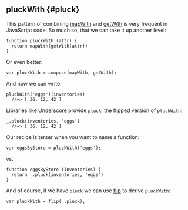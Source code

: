 ## pluckWith {#pluck}

This pattern of combining [mapWith](#mapping) and [getWith](#getWith) is very frequent in JavaScript code. So much so, that we can take it up another level:

    function pluckWith (attr) {
      return mapWith(getWith(attr))
    }
    
Or even better:

    var pluckWith = compose(mapWith, getWith);
    
And now we can write:
    
    pluckWith('eggs')(inventories)
      //=> [ 36, 12, 42 ]
      
Libraries like [Underscore] provide `pluck`, the flipped version of `pluckWith`:

    _.pluck(inventories, 'eggs')
      //=> [ 36, 12, 42 ]

Our recipe is terser when you want to name a function:

    var eggsByStore = pluckWith('eggs');
    
vs.

    function eggsByStore (inventories) {
      return _.pluck(inventories, 'eggs')
    }
    
And of course, if we have `pluck` we can use [flip](#flip) to derive `pluckWith`:

    var pluckWith = flip(_.pluck);

[Underscore]: http://underscorejs.org
